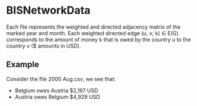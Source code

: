 # BISNetworkData

Each file represents the weighted and directed adjacency matrix of the marked year and month. Each weighted directed edge (u, v; k) ∈ E(G) corresponds to the amount of money k that is owed by the country u to the country v ($ amounts in USD).

## Example
Consider the file 2000 Aug.csv, we see that:
- Belgium owes Austria $2,197 USD
- Austria owes Belgium $4,929 USD
